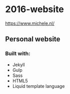 # 2016-website
https://www.michele.nl/

## Personal website

### Built with:

* Jekyll
* Gulp
* Sass
* HTML5
* Liquid template language
